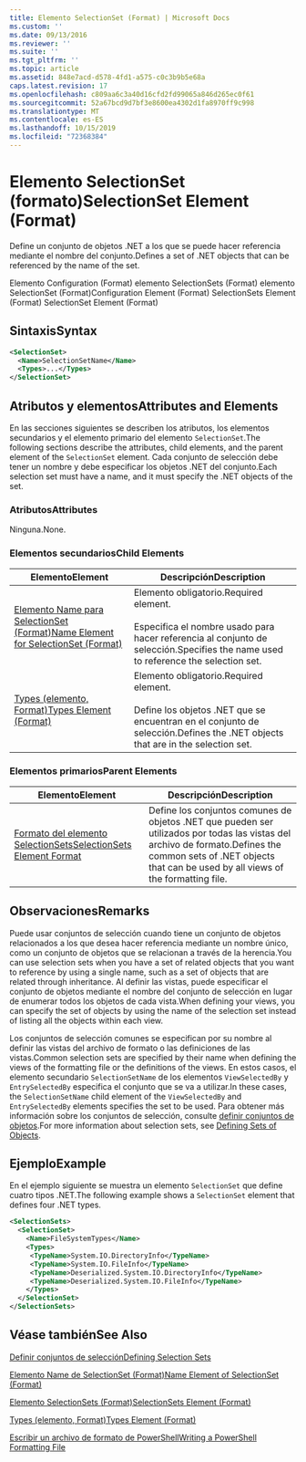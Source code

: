 ```yaml
---
title: Elemento SelectionSet (Format) | Microsoft Docs
ms.custom: ''
ms.date: 09/13/2016
ms.reviewer: ''
ms.suite: ''
ms.tgt_pltfrm: ''
ms.topic: article
ms.assetid: 848e7acd-d578-4fd1-a575-c0c3b9b5e68a
caps.latest.revision: 17
ms.openlocfilehash: c809aa6c3a40d16cfd2fd99065a846d265ec0f61
ms.sourcegitcommit: 52a67bcd9d7bf3e8600ea4302d1fa8970ff9c998
ms.translationtype: MT
ms.contentlocale: es-ES
ms.lasthandoff: 10/15/2019
ms.locfileid: "72368384"
---
```

# <a name="selectionset-element-format"></a><span data-ttu-id="afcb0-102">Elemento SelectionSet (formato)</span><span class="sxs-lookup"><span data-stu-id="afcb0-102">SelectionSet Element (Format)</span></span>

<span data-ttu-id="afcb0-103">Define un conjunto de objetos .NET a los que se puede hacer referencia mediante el nombre del conjunto.</span><span class="sxs-lookup"><span data-stu-id="afcb0-103">Defines a set of .NET objects that can be referenced by the name of the set.</span></span>

<span data-ttu-id="afcb0-104">Elemento Configuration (Format) elemento SelectionSets (Format) elemento SelectionSet (Format)</span><span class="sxs-lookup"><span data-stu-id="afcb0-104">Configuration Element (Format) SelectionSets Element (Format) SelectionSet Element (Format)</span></span>

## <a name="syntax"></a><span data-ttu-id="afcb0-105">Sintaxis</span><span class="sxs-lookup"><span data-stu-id="afcb0-105">Syntax</span></span>

```xml
<SelectionSet>
  <Name>SelectionSetName</Name>
  <Types>...</Types>
</SelectionSet>
```

## <a name="attributes-and-elements"></a><span data-ttu-id="afcb0-106">Atributos y elementos</span><span class="sxs-lookup"><span data-stu-id="afcb0-106">Attributes and Elements</span></span>

<span data-ttu-id="afcb0-107">En las secciones siguientes se describen los atributos, los elementos secundarios y el elemento primario del elemento `SelectionSet`.</span><span class="sxs-lookup"><span data-stu-id="afcb0-107">The following sections describe the attributes, child elements, and the parent element of the `SelectionSet` element.</span></span> <span data-ttu-id="afcb0-108">Cada conjunto de selección debe tener un nombre y debe especificar los objetos .NET del conjunto.</span><span class="sxs-lookup"><span data-stu-id="afcb0-108">Each selection set must have a name, and it must specify the .NET objects of the set.</span></span>

### <a name="attributes"></a><span data-ttu-id="afcb0-109">Atributos</span><span class="sxs-lookup"><span data-stu-id="afcb0-109">Attributes</span></span>

<span data-ttu-id="afcb0-110">Ninguna.</span><span class="sxs-lookup"><span data-stu-id="afcb0-110">None.</span></span>

### <a name="child-elements"></a><span data-ttu-id="afcb0-111">Elementos secundarios</span><span class="sxs-lookup"><span data-stu-id="afcb0-111">Child Elements</span></span>

|<span data-ttu-id="afcb0-112">Elemento</span><span class="sxs-lookup"><span data-stu-id="afcb0-112">Element</span></span>|<span data-ttu-id="afcb0-113">Descripción</span><span class="sxs-lookup"><span data-stu-id="afcb0-113">Description</span></span>|
|-------------|-----------------|
|[<span data-ttu-id="afcb0-114">Elemento Name para SelectionSet (Format)</span><span class="sxs-lookup"><span data-stu-id="afcb0-114">Name Element for SelectionSet (Format)</span></span>](./name-element-for-selectionset-format.md)|<span data-ttu-id="afcb0-115">Elemento obligatorio.</span><span class="sxs-lookup"><span data-stu-id="afcb0-115">Required element.</span></span><br /><br /> <span data-ttu-id="afcb0-116">Especifica el nombre usado para hacer referencia al conjunto de selección.</span><span class="sxs-lookup"><span data-stu-id="afcb0-116">Specifies the name used to reference the selection set.</span></span>|
|[<span data-ttu-id="afcb0-117">Types (elemento, Format)</span><span class="sxs-lookup"><span data-stu-id="afcb0-117">Types Element (Format)</span></span>](./types-element-for-selectionset-format.md)|<span data-ttu-id="afcb0-118">Elemento obligatorio.</span><span class="sxs-lookup"><span data-stu-id="afcb0-118">Required element.</span></span><br /><br /> <span data-ttu-id="afcb0-119">Define los objetos .NET que se encuentran en el conjunto de selección.</span><span class="sxs-lookup"><span data-stu-id="afcb0-119">Defines the .NET objects that are in the selection set.</span></span>|

### <a name="parent-elements"></a><span data-ttu-id="afcb0-120">Elementos primarios</span><span class="sxs-lookup"><span data-stu-id="afcb0-120">Parent Elements</span></span>

|<span data-ttu-id="afcb0-121">Elemento</span><span class="sxs-lookup"><span data-stu-id="afcb0-121">Element</span></span>|<span data-ttu-id="afcb0-122">Descripción</span><span class="sxs-lookup"><span data-stu-id="afcb0-122">Description</span></span>|
|-------------|-----------------|
|[<span data-ttu-id="afcb0-123">Formato del elemento SelectionSets</span><span class="sxs-lookup"><span data-stu-id="afcb0-123">SelectionSets Element Format</span></span>](./selectionsets-element-format.md)|<span data-ttu-id="afcb0-124">Define los conjuntos comunes de objetos .NET que pueden ser utilizados por todas las vistas del archivo de formato.</span><span class="sxs-lookup"><span data-stu-id="afcb0-124">Defines the common sets of .NET objects that can be used by all views of the formatting file.</span></span>|

## <a name="remarks"></a><span data-ttu-id="afcb0-125">Observaciones</span><span class="sxs-lookup"><span data-stu-id="afcb0-125">Remarks</span></span>

<span data-ttu-id="afcb0-126">Puede usar conjuntos de selección cuando tiene un conjunto de objetos relacionados a los que desea hacer referencia mediante un nombre único, como un conjunto de objetos que se relacionan a través de la herencia.</span><span class="sxs-lookup"><span data-stu-id="afcb0-126">You can use selection sets when you have a set of related objects that you want to reference by using a single name, such as a set of objects that are related through inheritance.</span></span> <span data-ttu-id="afcb0-127">Al definir las vistas, puede especificar el conjunto de objetos mediante el nombre del conjunto de selección en lugar de enumerar todos los objetos de cada vista.</span><span class="sxs-lookup"><span data-stu-id="afcb0-127">When defining your views, you can specify the set of objects by using the name of the selection set instead of listing all the objects within each view.</span></span>

<span data-ttu-id="afcb0-128">Los conjuntos de selección comunes se especifican por su nombre al definir las vistas del archivo de formato o las definiciones de las vistas.</span><span class="sxs-lookup"><span data-stu-id="afcb0-128">Common selection sets are specified by their name when defining the views of the formatting file or the definitions of the views.</span></span> <span data-ttu-id="afcb0-129">En estos casos, el elemento secundario `SelectionSetName` de los elementos `ViewSelectedBy` y `EntrySelectedBy` especifica el conjunto que se va a utilizar.</span><span class="sxs-lookup"><span data-stu-id="afcb0-129">In these cases, the `SelectionSetName` child element of the `ViewSelectedBy` and `EntrySelectedBy` elements specifies the set to be used.</span></span> <span data-ttu-id="afcb0-130">Para obtener más información sobre los conjuntos de selección, consulte [definir conjuntos de objetos](./defining-selection-sets.md).</span><span class="sxs-lookup"><span data-stu-id="afcb0-130">For more information about selection sets, see [Defining Sets of Objects](./defining-selection-sets.md).</span></span>

## <a name="example"></a><span data-ttu-id="afcb0-131">Ejemplo</span><span class="sxs-lookup"><span data-stu-id="afcb0-131">Example</span></span>

<span data-ttu-id="afcb0-132">En el ejemplo siguiente se muestra un elemento `SelectionSet` que define cuatro tipos .NET.</span><span class="sxs-lookup"><span data-stu-id="afcb0-132">The following example shows a `SelectionSet` element that defines four .NET types.</span></span>

```xml
<SelectionSets>
  <SelectionSet>
    <Name>FileSystemTypes</Name>
    <Types>
     <TypeName>System.IO.DirectoryInfo</TypeName>
     <TypeName>System.IO.FileInfo</TypeName>
     <TypeName>Deserialized.System.IO.DirectoryInfo</TypeName>
     <TypeName>Deserialized.System.IO.FileInfo</TypeName>
    </Types>
  </SelectionSet>
</SelectionSets>
```

## <a name="see-also"></a><span data-ttu-id="afcb0-133">Véase también</span><span class="sxs-lookup"><span data-stu-id="afcb0-133">See Also</span></span>

[<span data-ttu-id="afcb0-134">Definir conjuntos de selección</span><span class="sxs-lookup"><span data-stu-id="afcb0-134">Defining Selection Sets</span></span>](./defining-selection-sets.md)

[<span data-ttu-id="afcb0-135">Elemento Name de SelectionSet (Format)</span><span class="sxs-lookup"><span data-stu-id="afcb0-135">Name Element of SelectionSet (Format)</span></span>](./name-element-for-selectionset-format.md)

[<span data-ttu-id="afcb0-136">Elemento SelectionSets (Format)</span><span class="sxs-lookup"><span data-stu-id="afcb0-136">SelectionSets Element (Format)</span></span>](./selectionsets-element-format.md)

[<span data-ttu-id="afcb0-137">Types (elemento, Format)</span><span class="sxs-lookup"><span data-stu-id="afcb0-137">Types Element (Format)</span></span>](./types-element-for-selectionset-format.md)

[<span data-ttu-id="afcb0-138">Escribir un archivo de formato de PowerShell</span><span class="sxs-lookup"><span data-stu-id="afcb0-138">Writing a PowerShell Formatting File</span></span>](./writing-a-powershell-formatting-file.md)
